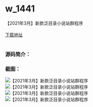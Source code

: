 # w_1441
【2021年3月】新款泛目录小说站群程序
<br/></br>
[下载地址](https://www.uuid2.com/1441.html "下载地址")
<br/></br>
<h3>源码简介：</h3>
<h3>截图：</h3>
<img src="https://www.uuid2.com/wp-content/uploads/img/202108/ac656b9945.jpg" alt="【2021年3月】新款泛目录小说站群程序"><img src="https://www.uuid2.com/wp-content/uploads/img/202108/db9883f112.jpg" alt="【2021年3月】新款泛目录小说站群程序"><img src="https://www.uuid2.com/wp-content/uploads/img/202108/3080e92388.jpg" alt="【2021年3月】新款泛目录小说站群程序"><img src="https://www.uuid2.com/wp-content/uploads/img/202108/c6e7378825.jpg" alt="【2021年3月】新款泛目录小说站群程序">
